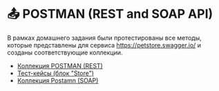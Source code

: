 #  📤 POSTMAN (REST and SOAP API) 

В рамках домашнего задания были протестированы все методы, которые представлены для сервиса https://petstore.swagger.io/ и созданы соответствующие коллекции.
 <ul>
<li>  <a href="https://www.postman.com/warped-crescent-652653/workspace/my-workspace/collection/26845605-a3901548-5876-476c-9079-e6374d662536?action=share&creator=26845605">Коллекция POSTMAN (REST) </a>  </li>
<li>  <a href="https://docs.google.com/spreadsheets/d/1-ZMJ01mJoNMZW0DawGgGR7rq5Oimd02k/edit#gid=1181609218">Тест-кейсы (блок "Store") </a>   </li>
<li>   <a href="https://www.postman.com/warped-crescent-652653/workspace/my-workspace/collection/26845605-ac327d4d-4307-4976-a735-246a69470f1f?action=share&creator=26845605">Коллекция Postamn (SOAP)</a>   </li>
</ul>
